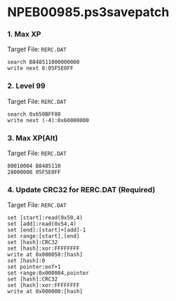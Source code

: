 # NPEB00985.ps3savepatch

### 1. Max XP

Target File: `RERC.DAT`

```
search B848511000000000
write next 8:05F5E0FF
```

### 2. Level 99

Target File: `RERC.DAT`

```
search 0x650BFF80
write next (-4):0x60000000
```

### 3. Max XP(Alt)

Target File: `RERC.DAT`

```
80010004 B8485110
28000008 05F5E0FF
```

### 4. Update CRC32 for RERC.DAT (Required)

Target File: `RERC.DAT`

```
set [start]:read(0x50,4)
set [add]:read(0x54,4)
set [end]:[start]+[add]-1
set range:[start],[end]
set [hash]:CRC32
set [hash]:xor:FFFFFFFF
write at 0x000058:[hash]
set [hash]:0
set pointer:eof+1
set range:0x000004,pointer
set [hash]:CRC32
set [hash]:xor:FFFFFFFF
write at 0x000000:[hash]
```

